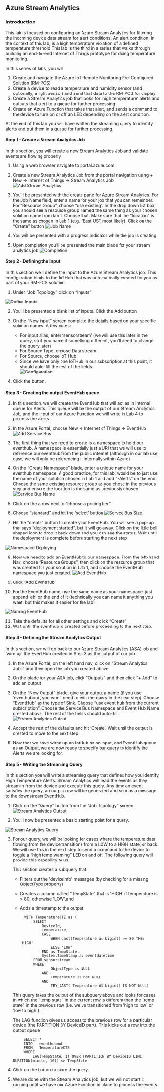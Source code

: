 
## Azure Stream Analytics

### Introduction
This lab is focused on configuring an Azure Stream Analytics for filtering the incoming device data stream for alert conditions.  An alert condition, in the context of this lab, is a high temperature violation of a defined temperature threshold This lab is the third in a series that walks through building an end-to-end Internet of Things prototype for doing temperature monitoring. 

In this series of labs, you will:

1. Create and navigate the Azure IoT Remote Monitoring Pre-Configured Solution (RM-PCS)
2. Create a device to read a temperature and humidity sensor (and optionally, a light sensor) and send that data to the RM-PCS for display
3. Create a Stream Analytics job that looks for ‘high temperature’ alerts and outputs that alert to a queue for further processing
4. Create an Azure Function that takes that alert, and sends a command to the device to turn on or off an LED depending on the alert condition.

At the end of this lab you will have written the streaming query to identify alerts and put them in a queue for further processing.

#### Step 1 - Create a Stream Analytics Job

In this section, you will create a new Stream Analytics Job and validate events are flowing properly.

1. Using a web browser navigate to portal.azure.com   
2. Create a new Stream Analytics Job from the portal navigation using + New -> Internet of Things -> Stream Analytics Job
![Add Stream Analytics](/images/m3AddASA.png) 

3. You’ll be presented with the create pane for Azure Stream Analytics.  For the Job Name field, enter a name for your job that you can remember.  For “Resource Group”, choose “use existing”.  In the drop down list box, you should see a resource group named the same thing as your chosen solution name from lab 1.  Choose that.  Make sure that the “location” is the same as chosen in Lab 1 (e.g. “East US”, most likely).  Click on the “Create” button
![Job Name](/images/m3JobName.png)

4. You will be presented with a progress indicator while the job is creating 
5. Upon completion you’ll be presented the main blade for your stream analytics job
![Completion](/images/m3Completion.png)
 
#### Step 2 - Defining the Input

In this section we’ll define the input to the Azure Stream Analytics job.  This configuration binds to the IoTHub that was automatically created for you as part of your RM-PCS solution.

1.	Under “Job Topology” click on “Inputs”

![Define Inputs](/images/m3Input.png) 

2. You’ll be presented a blank list of inputs.  Click the Add button
3.	On the “New input” screen complete the details based on your specific solution names.  A few notes:
    -	For input alias, enter ‘sensorstream’ (we will use this later in the query, so if you name it something different, you’ll need to change the query later)
    -	For Source Type, choose Data stream
    -	For Source, choose IoT Hub
    -	Since we have only one IoTHub in our subscription at this point, it should auto-fill the rest of the fields.    
    ![Configuration](/images/m3Config.png) 

4.	Click the  button.

#### Step 3 - Creating the output EventHub queue

1.	In this section, we will create the EventHub that will act as in internal queue for Alerts.  This queue will be the output of our Stream Analytics Job, and the input of our Azure Function we will write in Lab 4 to process the alerts
2.	In the Azure Portal, choose New -> Internet of Things -> EventHub
![Add Service Bus](/images/m3EventHub.png) 

3.	The first thing that we need to create is a namespace to hold our eventhub.  A namespace is essentially just a URI that we will use to reference our eventhub from the public internet (although in our lab use case, we will only be referencing it internally within Azure)
4.	On the “Create Namespace” blade, enter a unique name for your eventhub namespace.  A good practice, for this lab, would be to just use the name of your solution chosen in Lab 1 and add “-Alerts” on the end.  Choose the same existing resource group as you chose in the previous step and ensure the location is the same as previously chosen
![Service Bus Name](/images/m3EHName.png) 

5.	Click  on the arrow next to “choose a pricing tier” 
6.	Choose “standard” and hit the ‘select’ button
![Servce Bus Size](/images/m3EHPrice.png)

7.	Hit the “create” button to create your EventHub.  You will see a pop-up that says “deployment started”, but it will go away.  Click on the little bell shaped icon to drop it back down and you can see the status.  Wait until the deployment is complete before starting the next step

 
 ![Namespace Deploying](/images/m3EHDeploying.png)

8.	Now we need to add an EventHub to our namespace.  From the left-hand Nav, choose “Resource Groups”, then click on the resource group that was created for your solution in Lab 1, and choose the EventHub namespace you just created.
![Add EventHub](/images/m3EHDeployed.png)

9.	Click “Add EventHub”
10. For the EventHub name, use the same name as your namespace, just append ‘eh’ on the end of it (technically you can name it anything you want, but this makes it easier for the lab)

![Naming EventHub](/images/m3EHNaming.png)

11. Take the defaults for all other settings and click “Create”
12. Wait until the eventhub is created before proceeding to the next step.

#### Step 4 - Defining the Stream Analytics Output
In this section, we will go back to our Azure Stream Analytics (ASA) job and ‘wire up’ the EventHub created in Step 3 as the output of our job

1.	In the Azure Portal, on the left hand nav, click on “Stream Analytics Jobs” and then open the job you created above
2.	On the blade for your ASA job, click “Outputs” and then click “+ Add” to add an output
3.	On the “New Output” blade, give your output a name (if you use ‘eventhubout’, you won’t need to edit the query in the next step).  Choose “EventHub” as the type of Sink.  Choose “use event hub from the current subscription”.  Choose the Service Bus Namespace and Event Hub Name created above.  The rest of the fields should auto-fill. 
![Stream Analytics Outout](/images/m3ASAOutDefine.png)

4.	Accept the rest of the defaults and hit ‘Create’.  Wait until the output is created to move to the next step.
5.	Now that we have wired up an IotHub as an input, and EventHub queue as an Output, we are now ready to specify our query to identify the Alerts we are looking for.

#### Step 5 - Writing the Streaming Query
In this section you will write a streaming query that defines how you identify High Temperature Alerts.  Stream Analytics will read the events as they stream in from the device and execute this query.  Any time an event satisfies the query, an output row will be generated and sent as a message to the downstream EventHub.  

1. Click on the “Query” button from the “Job Topology” screen.
![Stream Analytics Output](/images/m3ASAOut.png) 

2. You’ll now be presented a basic starting point for a query.

![Stream Analytics Query](/images/m3ASAQuery.png) 

3. For our query, we will be looking for cases where the temperature data flowing from the device transitions from a LOW to a HIGH state, or back.  We will use this in the next step to send a command to the device to toggle a “high temp warning” LED on and off.  The following query will provide this capability to us.

    This section creates a subquery that:    
    - Filters out the 'deviceinfo' messages (by checking for a missing ObjectType property)    
    - Creates a column called "TempState" that is 'HIGH' if temperature is > 80, otherwise 'LOW',and     
    - Adds a timestamp to the output

            WITH TemperatureCTE as (
                SELECT
                    DeviceId,
                    Temperature,
                    CASE 
                        WHEN cast(Temperature as bigint) >= 80 THEN 'HIGH'
                        ELSE 'LOW'
                    END as TempState,
                    System.TimeStamp as eventdatetime
                FROM sensorstream
                WHERE 
                        ObjectType is NULL
                    AND
                        Temperature is not NULL
                    AND
                        TRY_CAST( Temperature AS bigint) IS NOT NULL)
                        
    This query takes the output of the subquery above and looks for cases in which the "temp state" in the current row is different than the "temp state" in the previous row (i.e. we've transitioned from 'high to low' or 'low to high').  
    
    The LAG function gives us access to the previous row for a particular device (the PARTITION BY DeviceID part).  This kicks out a row into the output queue

            SELECT *
            INTO   eventhubout
            FROM   TemperatureCTE
            WHERE
                LAG(TempState, 1) OVER (PARTITION BY DeviceID LIMIT DURATION(minute, 10)) <> TempState
                
4. Click on the   button to store the query.
5. We are done with the Stream Analytics job, but we will not start it running until we have our Azure Function in place to process the events.
